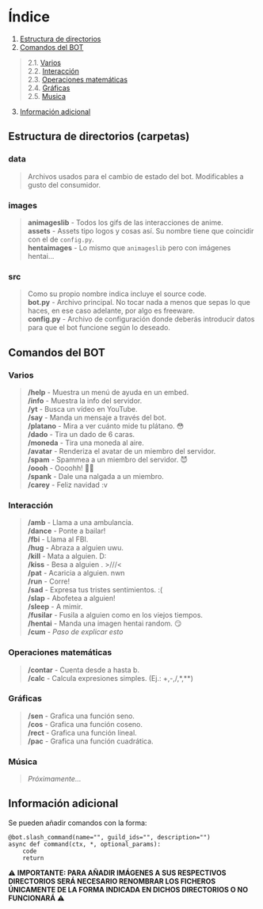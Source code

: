 # Índice
1. [Estructura de directorios](#estructura-de-directorios-carpetas)
2. [Comandos del BOT](#comandos-del-bot)<br>
> 2.1. [Varios](#varios)<br>
> 2.2. [Interacción](#interacción)<br>
> 2.3. [Operaciones matemáticas](#operaciones-matemáticas)<br>
> 2.4. [Gráficas](#gráficas)<br>
> 2.5. [Musica](#música)<br>
3. [Información adicional](#información-adicional)


## Estructura de directorios (carpetas)
### data
> Archivos usados para el cambio de estado del bot. Modificables a gusto del consumidor.<br>

### images
> **animageslib** - Todos los gifs de las interacciones de anime.<br>
> **assets** - Assets tipo logos y cosas así. Su nombre tiene que coincidir con el de ```config.py```.<br>
> **hentaimages** - Lo mismo que ```animageslib``` pero con imágenes hentai...<br>

### src
> Como su propio nombre indica incluye el source code.<br>
> **bot.py** - Archivo principal. No tocar nada a menos que sepas lo que haces, en ese caso adelante, por algo es freeware.<br>
> **config.py** - Archivo de configuración donde deberás introducir datos para que el bot funcione según lo deseado.<br>

## Comandos del BOT
### Varios
> **/help** - Muestra un menú de ayuda en un embed.<br>
> **/info** - Muestra la info del servidor.<br>
> **/yt** - Busca un vídeo en YouTube.<br>
> **/say** - Manda un mensaje a través del bot.<br>
> **/platano** - Mira a ver cuánto mide tu plátano. 😳<br>
> **/dado** - Tira un dado de 6 caras.<br>
> **/moneda** - Tira una moneda al aire.<br>
> **/avatar** - Renderiza el avatar de un miembro del servidor.<br>
> **/spam** - Spammea a un miembro del servidor. 😈<br>
> **/oooh** - Oooohh! ✋🏼<br>
> **/spank** - Dale una nalgada a un miembro.<br>
> **/carey** - Feliz navidad :v<br>

### Interacción
> **/amb** - Llama a una ambulancia.<br>
> **/dance** - Ponte a bailar!<br>
> **/fbi** - Llama al FBI.<br>
> **/hug** - Abraza a alguien uwu.<br>
> **/kill** - Mata a alguien. D:<br>
> **/kiss** - Besa a alguien . >///<<br>
> **/pat** - Acaricia a alguien. nwn<br>
> **/run** - Corre!<br>
> **/sad** - Expresa tus tristes sentimientos. :(<br>
> **/slap** - Abofetea a alguien!<br>
> **/sleep** - A mimir.<br>
> **/fusilar** - Fusila a alguien como en los viejos tiempos.<br>
> **/hentai** - Manda una imagen hentai random. 😏<br>
> **/cum** - *Paso de explicar esto*<br>

### Operaciones matemáticas
> **/contar** - Cuenta desde a hasta b.<br>
> **/calc** - Calcula expresiones simples. (Ej.: +,-,/,*,**)<br>

### Gráficas
> **/sen** - Grafica una función seno.<br>
> **/cos** - Grafica una función coseno.<br>
> **/rect** - Grafica una función lineal.<br>
> **/pac** - Grafica una función cuadrática.<br>

### Música
> *Próximamente...*<br>

## Información adicional
Se pueden añadir comandos con la forma:

```
@bot.slash_command(name="", guild_ids="", description="")
async def command(ctx, *, optional_params):
    code
    return
```
⚠️ **IMPORTANTE: PARA AÑADIR IMÁGENES A SUS RESPECTIVOS DIRECTORIOS SERÁ NECESARIO RENOMBRAR LOS FICHEROS ÚNICAMENTE DE LA FORMA INDICADA EN DICHOS DIRECTORIOS O NO FUNCIONARÁ** ⚠️
